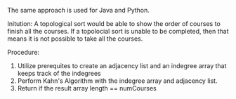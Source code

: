 The same approach is used for Java and Python.

Initution:
    A topological sort would be able to show the order of courses to finish all the courses.
    If a topolocial sort is unable to be completed, then that means it is not possible to take all the courses. 

Procedure:
1. Utilize prerequites to create an adjacency list and an indegree array that keeps track of the indegrees
2. Perform Kahn's Algorithm with the indegree array and adjacency list. 
3. Return if the result array length == numCourses 


